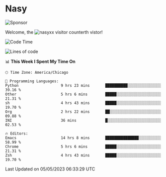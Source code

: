 # Nasy

<!--
<p align="center">
<img height="200" src="https://github-readme-stats.vercel.app/api?username=nasyxx&count_private=true&show_icons=true&theme=dracula&include_all_commits=true"/>
<img height="200" src="https://github-readme-stats.vercel.app/api/top-langs/?username=nasyxx&theme=dracula&hide=html,jupyter+notebook&count_private=true&show_icons=true"/>
</p>

  
----------------
-->

![Sponsor](https://img.shields.io/static/v1.svg?label=Sponsor&message=%E2%9D%A4&logo=GitHub&style=flat&color=pink)
 
Welcome, the ![nasyxx visitor counter](https://count.getloli.com/get/@nasyxx?theme=rule34)th vistor!
 
<!--START_SECTION:waka-->
![Code Time](http://img.shields.io/badge/Code%20Time-3%2C483%20hrs%2049%20mins-blue)

![Lines of code](https://img.shields.io/badge/From%20Hello%20World%20I%27ve%20Written-6.2%20million%20lines%20of%20code-blue)

📊 **This Week I Spent My Time On** 

```text
🕑︎ Time Zone: America/Chicago

💬 Programming Languages: 
Python                   9 hrs 23 mins       ██████████░░░░░░░░░░░░░░░   39.16 % 
Other                    5 hrs 6 mins        █████░░░░░░░░░░░░░░░░░░░░   21.31 % 
sh                       4 hrs 43 mins       █████░░░░░░░░░░░░░░░░░░░░   19.70 % 
Org                      2 hrs 22 mins       ██░░░░░░░░░░░░░░░░░░░░░░░   09.88 % 
INI                      36 mins             █░░░░░░░░░░░░░░░░░░░░░░░░   02.53 % 

🔥 Editors: 
Emacs                    14 hrs 8 mins       ███████████████░░░░░░░░░░   58.99 % 
Chrome                   5 hrs 6 mins        █████░░░░░░░░░░░░░░░░░░░░   21.31 % 
Zsh                      4 hrs 43 mins       █████░░░░░░░░░░░░░░░░░░░░   19.70 % 
```


 Last Updated on 05/05/2023 06:33:29 UTC
<!--END_SECTION:waka-->

<!-- ![visitors](https://visitor-badge.laobi.icu/badge?page_id=nasyxx.nasyxx) -->
